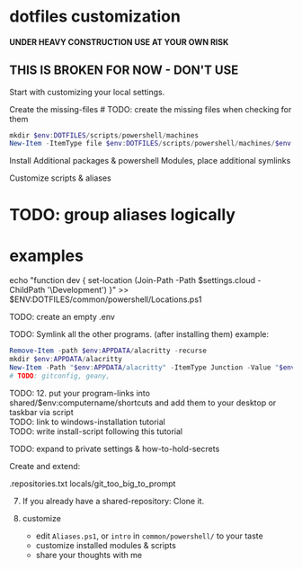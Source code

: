 # dotfiles customization

#### UNDER HEAVY CONSTRUCTION USE AT YOUR OWN RISK ########

## THIS IS BROKEN FOR NOW -  DON'T USE

Start with customizing your local settings.

Create the missing-files  # TODO: create the missing files when checking for them

```powershell
mkdir $env:DOTFILES/scripts/powershell/machines
New-Item -ItemType file $env:DOTFILES/scripts/powershell/machines/$env:computername.ps1
```

Install Additional packages & powershell Modules, place additional symlinks

Customize scripts & aliases

# TODO: group aliases logically

# examples
echo "function dev { set-location (Join-Path -Path $settings.cloud -ChildPath '\Development') }" >> $ENV:DOTFILES/common/powershell/Locations.ps1

TODO: create an empty .env


TODO: Symlink all the other programs. (after installing them)
example:
```powershell
Remove-Item -path $env:APPDATA/alacritty -recurse
mkdir $env:APPDATA/alacritty
New-Item -Path "$env:APPDATA/alacritty" -ItemType Junction -Value "$env:DOTFILES/common/alacritty"
# TODO: gitconfig, geany, 
```


TODO: 12. put your program-links into shared/$env:computername/shortcuts and add them to your desktop or taskbar via script\
TODO: link to windows-installation tutorial\
TODO: write install-script following this tutorial

TODO: expand to private settings & how-to-hold-secrets

Create and extend:

.repositories.txt
locals/git_too_big_to_prompt


7. If you already have a shared-repository: Clone it.


10. customize

    - edit `Aliases.ps1`, or `intro` in `common/powershell/` to your taste  
    - customize installed modules & scripts  
    - share your thoughts with me  
